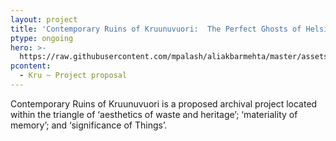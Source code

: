 ```yaml
---
layout: project
title: 'Contemporary Ruins of Kruunuvuori:  The Perfect Ghosts of Helsinki'
ptype: ongoing
hero: >-
  https://raw.githubusercontent.com/mpalash/aliakbarmehta/master/assets/img/symbiosis-image.jpg
pcontent:
  - Kru ~ Project proposal
---
```

Contemporary Ruins of Kruunuvuori is a proposed archival project located within the triangle of ‘aesthetics of waste and heritage’; ‘materiality of memory’; and ‘significance of Things’.
